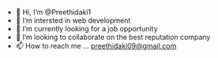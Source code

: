- 👋 Hi, I’m @Preethidaki1
- 👀 I’m intersted in web development
- 🌱 I’m currently looking for a job opportunity 
- 💞️ I’m looking to collaborate on the best reputation company
- 📫 How to reach me ...
preethidaki09@gmail.com
<!---
Preethidaki1/Preethidaki1 is a ✨ special ✨ repository because its `README.md` (this file) appears on your GitHub profile.
You can click the Preview link to take a look at your changes.
--->
